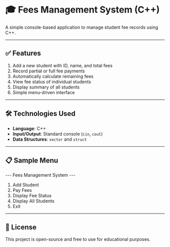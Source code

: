 # 🎓 Fees Management System (C++)

A simple console-based application to manage student fee records using C++.

---

## ✅ Features
1. Add a new student with ID, name, and total fees  
2. Record partial or full fee payments  
3. Automatically calculate remaining fees  
4. View fee status of individual students  
5. Display summary of all students  
6. Simple menu-driven interface  

---

## 🛠️ Technologies Used
- **Language**: C++  
- **Input/Output**: Standard console (`cin`, `cout`)  
- **Data Structures**: `vector` and `struct`  

---

## 📋 Sample Menu
--- Fees Management System ---
1. Add Student
2. Pay Fees
3. Display Fee Status
4. Display All Students
5. Exit
   
---

## 📌 License
This project is open-source and free to use for educational purposes.

